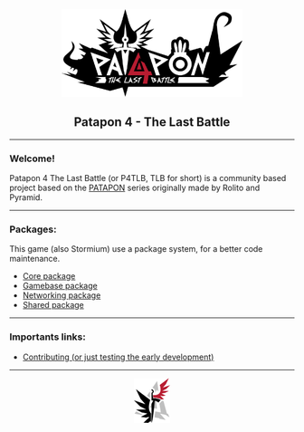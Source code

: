 
<html>
    <p align="center">
    <img src="wiki_resources/logo_banner.png" alt="Super Logo!" width="320" height="155" />
    </p>
    <h2 align="center">
    Patapon 4 - The Last Battle
    </h2>
</html>

___
### Welcome!
Patapon 4 The Last Battle (or P4TLB, TLB for short) is a community based project based on the [PATAPON](https://en.wikipedia.org/wiki/Patapon) series originally made by Rolito and Pyramid.

___
### Packages:
This game (also Stormium) use a package system, for a better code maintenance.

-   [Core package](https://github.com/guerro323/package.patapon.core)
-   [Gamebase package](https://github.com/StormiumTeam/package.stormiumteam.gamebase)
-   [Networking package](https://github.com/StormiumTeam/package.stormiumteam.networking)
-   [Shared package](https://github.com/StormiumTeam/package.stormiumteam.shared)
___
### Importants links:

-   [Contributing (or just testing the early development)](CONTRIBUTING.md)

___

<html>
    <p align="center">
    <img src="wiki_resources/logo.png" alt="Super Logo!" width="64" height="79" />
    </p>
</html>